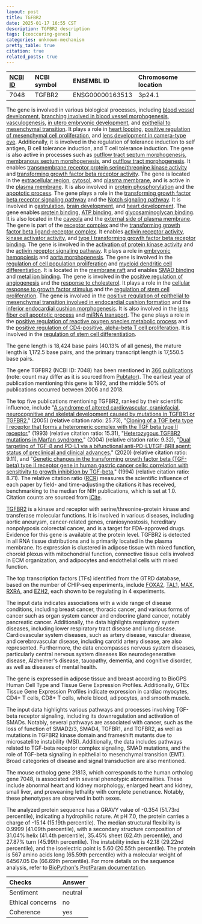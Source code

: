 ```yaml
---
layout: post
title: TGFBR2
date: 2025-01-17 16:55 CST
description: TGFBR2 description
tags: [cooccuring-genes]
categories: unknown-mechanism
pretty_table: true
citation: true
related_posts: true
---
```




| [NCBI ID](https://www.ncbi.nlm.nih.gov/gene/7048) | NCBI symbol | ENSEMBL ID | Chromosome location |
| :-------- | :------- | :-------- | :------- |
| 7048  | TGFBR2 | ENSG00000163513 | 3p24.1 |



The gene is involved in various biological processes, including [blood vessel development](https://amigo.geneontology.org/amigo/term/GO:0001568), [branching involved in blood vessel morphogenesis](https://amigo.geneontology.org/amigo/term/GO:0001569), [vasculogenesis](https://amigo.geneontology.org/amigo/term/GO:0001570), [in utero embryonic development](https://amigo.geneontology.org/amigo/term/GO:0001701), and [epithelial to mesenchymal transition](https://amigo.geneontology.org/amigo/term/GO:0001837). It plays a role in [heart looping](https://amigo.geneontology.org/amigo/term/GO:0001947), [positive regulation of mesenchymal cell proliferation](https://amigo.geneontology.org/amigo/term/GO:0002053), and [lens development in camera-type eye](https://amigo.geneontology.org/amigo/term/GO:0002088). Additionally, it is involved in the regulation of tolerance induction to self antigen, B cell tolerance induction, and T cell tolerance induction. The gene is also active in processes such as [outflow tract septum morphogenesis](https://amigo.geneontology.org/amigo/term/GO:0003148), [membranous septum morphogenesis](https://amigo.geneontology.org/amigo/term/GO:0003149), and [outflow tract morphogenesis](https://amigo.geneontology.org/amigo/term/GO:0003151). It enables [transmembrane receptor protein serine/threonine kinase activity](https://amigo.geneontology.org/amigo/term/GO:0004675) and [transforming growth factor beta receptor activity](https://amigo.geneontology.org/amigo/term/GO:0005024). The gene is located in the [extracellular region](https://amigo.geneontology.org/amigo/term/GO:0005576), [cytosol](https://amigo.geneontology.org/amigo/term/GO:0005829), and [plasma membrane](https://amigo.geneontology.org/amigo/term/GO:0005886), and is active in the [plasma membrane](https://amigo.geneontology.org/amigo/term/GO:0005886). It is also involved in [protein phosphorylation](https://amigo.geneontology.org/amigo/term/GO:0006468) and the [apoptotic process](https://amigo.geneontology.org/amigo/term/GO:0006915). The gene plays a role in the [transforming growth factor beta receptor signaling pathway](https://amigo.geneontology.org/amigo/term/GO:0007179) and the [Notch signaling pathway](https://amigo.geneontology.org/amigo/term/GO:0007219). It is involved in [gastrulation](https://amigo.geneontology.org/amigo/term/GO:0007369), [brain development](https://amigo.geneontology.org/amigo/term/GO:0007420), and [heart development](https://amigo.geneontology.org/amigo/term/GO:0007507). The gene enables [protein binding](https://amigo.geneontology.org/amigo/term/GO:0005515), [ATP binding](https://amigo.geneontology.org/amigo/term/GO:0005524), and [glycosaminoglycan binding](https://amigo.geneontology.org/amigo/term/GO:0005539). It is also located in the [caveola](https://amigo.geneontology.org/amigo/term/GO:0005901) and the [external side of plasma membrane](https://amigo.geneontology.org/amigo/term/GO:0009897). The gene is part of the [receptor complex](https://amigo.geneontology.org/amigo/term/GO:0043235) and the [transforming growth factor beta ligand-receptor complex](https://amigo.geneontology.org/amigo/term/GO:0070021). It enables [activin receptor activity](https://amigo.geneontology.org/amigo/term/GO:0017002), [kinase activator activity](https://amigo.geneontology.org/amigo/term/GO:0019209), and [type I transforming growth factor beta receptor binding](https://amigo.geneontology.org/amigo/term/GO:0034713). The gene is involved in the [activation of protein kinase activity](https://amigo.geneontology.org/amigo/term/GO:0032147) and the [activin receptor signaling pathway](https://amigo.geneontology.org/amigo/term/GO:0032924). It plays a role in [embryonic hemopoiesis](https://amigo.geneontology.org/amigo/term/GO:0035162) and [aorta morphogenesis](https://amigo.geneontology.org/amigo/term/GO:0035909). The gene is involved in the [regulation of cell population proliferation](https://amigo.geneontology.org/amigo/term/GO:0042127) and [myeloid dendritic cell differentiation](https://amigo.geneontology.org/amigo/term/GO:0043011). It is located in the [membrane raft](https://amigo.geneontology.org/amigo/term/GO:0045121) and enables [SMAD binding](https://amigo.geneontology.org/amigo/term/GO:0046332) and [metal ion binding](https://amigo.geneontology.org/amigo/term/GO:0046872). The gene is involved in the [positive regulation of angiogenesis](https://amigo.geneontology.org/amigo/term/GO:0045766) and the [response to cholesterol](https://amigo.geneontology.org/amigo/term/GO:0070723). It plays a role in the [cellular response to growth factor stimulus](https://amigo.geneontology.org/amigo/term/GO:0071363) and the [regulation of stem cell proliferation](https://amigo.geneontology.org/amigo/term/GO:0072091). The gene is involved in the [positive regulation of epithelial to mesenchymal transition involved in endocardial cushion formation](https://amigo.geneontology.org/amigo/term/GO:1905007) and the [inferior endocardial cushion morphogenesis](https://amigo.geneontology.org/amigo/term/GO:1905317). It is also involved in the [lens fiber cell apoptotic process](https://amigo.geneontology.org/amigo/term/GO:1990086) and [miRNA transport](https://amigo.geneontology.org/amigo/term/GO:1990428). The gene plays a role in the [positive regulation of reactive oxygen species metabolic process](https://amigo.geneontology.org/amigo/term/GO:2000379) and the [positive regulation of CD4-positive, alpha-beta T cell proliferation](https://amigo.geneontology.org/amigo/term/GO:2000563). It is involved in the [regulation of stem cell differentiation](https://amigo.geneontology.org/amigo/term/GO:2000736).


The gene length is 18,424 base pairs (40.13% of all genes), the mature length is 1,172.5 base pairs, and the primary transcript length is 17,550.5 base pairs.


The gene TGFBR2 (NCBI ID: 7048) has been mentioned in [366 publications](https://pubmed.ncbi.nlm.nih.gov/?term=%22TGFBR2%22) (note: count may differ as it is sourced from [Pubtator](https://academic.oup.com/nar/article/47/W1/W587/5494727)). The earliest year of publication mentioning this gene is 1992, and the middle 50% of publications occurred between 2006 and 2018.


The top five publications mentioning TGFBR2, ranked by their scientific influence, include "[A syndrome of altered cardiovascular, craniofacial, neurocognitive and skeletal development caused by mutations in TGFBR1 or TGFBR2.](https://pubmed.ncbi.nlm.nih.gov/15731757)" (2005) (relative citation ratio: 25.73), "[Cloning of a TGF beta type I receptor that forms a heteromeric complex with the TGF beta type II receptor.](https://pubmed.ncbi.nlm.nih.gov/8242743)" (1993) (relative citation ratio: 15.31), "[Heterozygous TGFBR2 mutations in Marfan syndrome.](https://pubmed.ncbi.nlm.nih.gov/15235604)" (2004) (relative citation ratio: 9.32), "[Dual targeting of TGF-β and PD-L1 via a bifunctional anti-PD-L1/TGF-βRII agent: status of preclinical and clinical advances.](https://pubmed.ncbi.nlm.nih.gov/32079617)" (2020) (relative citation ratio: 9.11), and "[Genetic changes in the transforming growth factor beta (TGF-beta) type II receptor gene in human gastric cancer cells: correlation with sensitivity to growth inhibition by TGF-beta.](https://pubmed.ncbi.nlm.nih.gov/8090721)" (1994) (relative citation ratio: 8.71). The relative citation ratio ([RCR](https://journals.plos.org/plosbiology/article?id=10.1371/journal.pbio.1002541)) measures the scientific influence of each paper by field- and time-adjusting the citations it has received, benchmarking to the median for NIH publications, which is set at 1.0. Citation counts are sourced from [iCite](https://icite.od.nih.gov).


[TGFBR2](https://www.proteinatlas.org/ENSG00000163513-TGFBR2) is a kinase and receptor with serine/threonine-protein kinase and transferase molecular functions. It is involved in various diseases, including aortic aneurysm, cancer-related genes, craniosynostosis, hereditary nonpolyposis colorectal cancer, and is a target for FDA-approved drugs. Evidence for this gene is available at the protein level. TGFBR2 is detected in all RNA tissue distributions and is primarily located in the plasma membrane. Its expression is clustered in adipose tissue with mixed function, choroid plexus with mitochondrial function, connective tissue cells involved in ECM organization, and adipocytes and endothelial cells with mixed function.


The top transcription factors (TFs) identified from the GTRD database, based on the number of CHIP-seq experiments, include [FOXA2](https://www.ncbi.nlm.nih.gov/gene/3170), [TAL1](https://www.ncbi.nlm.nih.gov/gene/6886), [MAX](https://www.ncbi.nlm.nih.gov/gene/4149), [RXRA](https://www.ncbi.nlm.nih.gov/gene/6256), and [EZH2](https://www.ncbi.nlm.nih.gov/gene/2146), each shown to be regulating in 4 experiments.



The input data indicates associations with a wide range of disease conditions, including breast cancer, thoracic cancer, and various forms of cancer such as organ system cancer and endocrine gland cancer, notably pancreatic cancer. Additionally, the data highlights respiratory system diseases, including lower respiratory tract disease and lung disease. Cardiovascular system diseases, such as artery disease, vascular disease, and cerebrovascular disease, including carotid artery disease, are also represented. Furthermore, the data encompasses nervous system diseases, particularly central nervous system diseases like neurodegenerative disease, Alzheimer's disease, tauopathy, dementia, and cognitive disorder, as well as diseases of mental health.



The gene is expressed in adipose tissue and breast according to BioGPS Human Cell Type and Tissue Gene Expression Profiles. Additionally, GTEx Tissue Gene Expression Profiles indicate expression in cardiac myocytes, CD4+ T cells, CD8+ T cells, whole blood, adipocytes, and smooth muscle.


The input data highlights various pathways and processes involving TGF-beta receptor signaling, including its downregulation and activation of SMADs. Notably, several pathways are associated with cancer, such as the loss of function of SMAD2/3, SMAD4, TGFBR1, and TGFBR2, as well as mutations in TGFBR2 kinase domain and frameshift mutants due to microsatellite instability (MSI). Additionally, the data includes pathways related to TGF-beta receptor complex signaling, SMAD mutations, and the role of TGF-beta signaling in epithelial to mesenchymal transition (EMT). Broad categories of disease and signal transduction are also mentioned.


The mouse ortholog gene 21813, which corresponds to the human ortholog gene 7048, is associated with several phenotypic abnormalities. These include abnormal heart and kidney morphology, enlarged heart and kidney, small liver, and preweaning lethality with complete penetrance. Notably, these phenotypes are observed in both sexes.


The analyzed protein sequence has a GRAVY value of -0.354 (51.73rd percentile), indicating a hydrophilic nature. At pH 7.0, the protein carries a charge of -15.14 (15.19th percentile). The median structural flexibility is 0.9999 (41.09th percentile), with a secondary structure composition of 31.04% helix (41.4th percentile), 35.45% sheet (62.4th percentile), and 27.87% turn (45.99th percentile). The instability index is 42.18 (29.22nd percentile), and the isoelectric point is 5.60 (20.55th percentile). The protein is 567 amino acids long (65.59th percentile) with a molecular weight of 64567.05 Da (66.69th percentile). For more details on the sequence analysis, refer to [BioPython's ProtParam documentation](https://biopython.org/docs/1.75/api/Bio.SeqUtils.ProtParam.html).





| Checks    | Answer |
| :-------- | :------- |
| Sentiment  | neutral   |
| Ethical concerns | no     |
| Coherence    | yes    |
